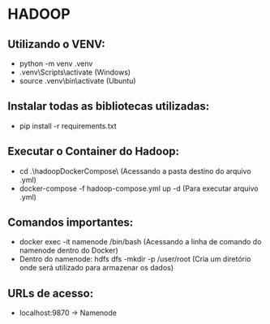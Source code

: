 # HADOOP

## Utilizando o VENV:
- python -m venv .venv
- .venv\Scripts\activate (Windows)
- source .venv\bin\activate (Ubuntu)

## Instalar todas as bibliotecas utilizadas:
- pip install -r requirements.txt

## Executar o Container do Hadoop:
- cd .\hadoopDockerCompose\ (Acessando a pasta destino do arquivo .yml)
- docker-compose -f hadoop-compose.yml up -d (Para executar  arquivo .yml)

## Comandos importantes:
- docker exec -it namenode /bin/bash (Acessando a linha de comando do namenode dentro do Docker)
- Dentro do namenode:
    hdfs dfs -mkdir -p /user/root (Cria um diretório onde será utilizado para armazenar os dados)

## URLs de acesso:
- localhost:9870 -> Namenode

